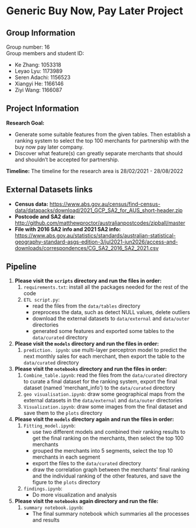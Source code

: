 # Generic Buy Now, Pay Later Project

## Group Information
Group number: 16 <br />
Group members and student ID:
- Ke Zhang: 1053318
- Leyao Lyu: 1173989
- Seren Adachi: 1156523
- Xiangyi He: 1166146
- Ziyi Wang: 1166087

## Project Information
**Research Goal:** 
- Generate some suitable features from the given tables. Then establish a ranking system to select the top 100 merchants for partnership with the buy now pay later company. 
- Discover what feature(s) can greatly separate merchants that should and shouldn’t be accepted for partnership.

**Timeline:** The timeline for the research area is 28/02/2021 - 28/08/2022

## External Datasets links
- **Census data:** https://www.abs.gov.au/census/find-census-data/datapacks/download/2021_GCP_SA2_for_AUS_short-header.zip
- **Postcode and SA2 data:** http://github.com/matthewproctor/australianpostcodes/zipball/master
- **File with 2016 SA2 info and 2021 SA2 info:** https://www.abs.gov.au/statistics/standards/australian-statistical-geography-standard-asgs-edition-3/jul2021-jun2026/access-and-downloads/correspondences/CG_SA2_2016_SA2_2021.csv

## Pipeline
1. **Please visit the `scripts` directory and run the files in order:**
    1. `requirements.txt`: install all the packages needed for the rest of the code
    2. `ETL script.py`: 
        - read the files from the `data/tables` directory
        - preprocess the data, such as detect NULL values, delete outliers
        - download the external datasets to `data/external` and `data/outer` directories
        - generated some features and exported some tables to the `data/curated` directory
2. **Please visit the `models` directory and run the files in order:**
    1. `prediction. ipynb`: use multi-layer perceptron model to predict the next monthly sales for each merchant, then export the table to the `data/curated` directory 
3. **Please visit the `notebooks` directory and run the files in order:**
    1. `Combine_table.ipynb`: read the files from the `data/curated` directory to curate a final dataset for the ranking system, export the final dataset (named 'merchant_info') to the `data/curated` directory
    2. `geo visualisation.ipynb`: draw some geographical maps from the external datasets in the `data/external` and `data/outer` directories
    3. `Visualization.ipynb`: draw some images from the final dataset and save them to the `plots` directory <br />
4. **Please visit the `models` directory again and run the files in order:**
    1. `Fitting_model.ipynb`: 
        - use two different models and combined their ranking results to get the final ranking on the merchants, then select the top 100 merchants
        - grouped the merchants into 5 segments, select the top 10 merchants in each segment
        - export the files to the `data/curated` directory
        - draw the correlation graph between the merchants' final ranking and the individual ranking of the other features, and save the figure to the `plots` directory
    2. `findings.ipynb`:
        - Do more visualization and analysis
5. **Please visit the `notebooks` again directory and run the file:**
    1. `summary notebook.ipynb`:
        - The final summary notebook which summaries all the processes and results


